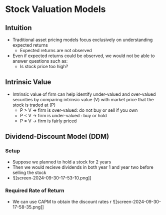 # Stock Valuation Models
## Intuition
- Traditional asset pricing models focus exclusively on understanding expected returns
	- Expected returns are not observed
- Even if expected returns could be observed, we would not be able to answer questions such as:
	- Is stock price too high?
## Intrinsic Value
- Intrinsic value of firm can help identify under-valued and over-valued securities by comparing intrinsic value (V) with market price that the stock is traded at (P)
	- P > V -> firm is over-valued: do not buy or sell if you own
	- P \< V -> firm is under-valued : buy or hold
	- P = V -> firm is fairly priced
## Dividend-Discount Model (DDM)
### Setup
- Suppose we planned to hold a stock for 2 years
- Then we would recieve dividends in both year 1 and year two before selling the stock
- ![[screen-2024-09-30-17-53-10.png]]
### Required Rate of Return
- We can use CAPM to obtain the discount rates r
![[screen-2024-09-30-17-58-35.png]]
